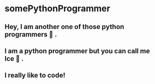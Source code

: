 # somePythonProgrammer

## Hey, I am another one of those python programmers 👋 .

## I am a python programmer but you can call me Ice 🧊 .

## I really like to code!
